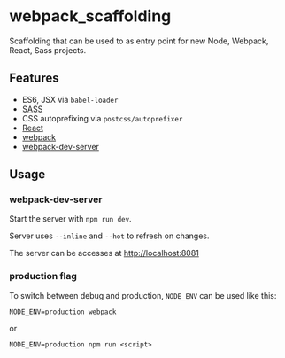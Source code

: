 # webpack_scaffolding
Scaffolding that can be used to as entry point for new Node, Webpack, React, Sass projects.


## Features 
- ES6, JSX via `babel-loader`
- [SASS](http://sass-lang.com/)
- CSS autoprefixing via `postcss/autoprefixer`
- [React](https://facebook.github.io/react/)
- [webpack](https://github.com/webpack/webpack)
- [webpack-dev-server](https://github.com/webpack/webpack-dev-server)

## Usage
### webpack-dev-server
Start the server with `npm run dev`.

Server uses `--inline` and `--hot` to refresh on changes.

The server can be accesses at [http://localhost:8081](http://localhost:8081)

### production flag
To switch between debug and production, `NODE_ENV` can be used like this:
```
NODE_ENV=production webpack
```

or

```
NODE_ENV=production npm run <script>
```

